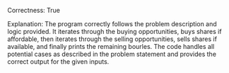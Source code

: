 Correctness: True

Explanation: 
The program correctly follows the problem description and logic provided. It iterates through the buying opportunities, buys shares if affordable, then iterates through the selling opportunities, sells shares if available, and finally prints the remaining bourles. The code handles all potential cases as described in the problem statement and provides the correct output for the given inputs.